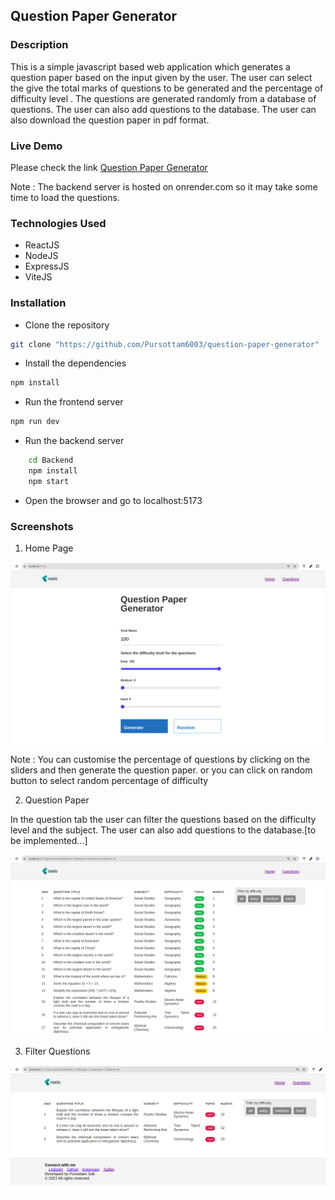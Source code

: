## Question Paper Generator 

### Description
This is a simple javascript based web application which generates a question paper based on the input given by the user. The user can select the give the total marks of questions to be generated and the percentage of difficulty level . The questions are generated randomly from a database of questions. The user can also add questions to the database. The user can also download the question paper in pdf format.

### Live Demo
Please check the link [Question Paper Generator](https://question-paper-generator.netlify.app/)

Note : The backend server is hosted on onrender.com so it may take some time to load the questions.
### Technologies Used
* ReactJS
* NodeJS
* ExpressJS
* ViteJS

### Installation
* Clone the repository

```bash
git clone "https://github.com/Pursottam6003/question-paper-generator"

```
* Install the dependencies

```bash
npm install
```

* Run the frontend server

```bash
npm run dev
```

* Run the backend server

```bash
    cd Backend
    npm install
    npm start 
```

* Open the browser and go to localhost:5173

### Screenshots

1. Home Page

![Home Page](image-1.png)

Note : You can customise the percentage of questions by clicking on the sliders and then generate the question paper. or you can click on random button to select random percentage of difficulty 

2. Question Paper

In the question tab the user can filter the questions based on the difficulty level and the subject. The user can also add questions to the database.[to be implemented...]

![question page](image-2.png)

3. Filter Questions

![filtered image](image-3.png)
